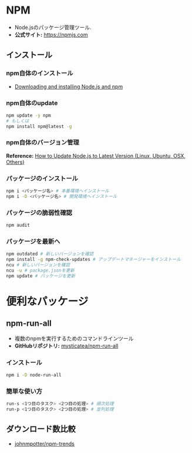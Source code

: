 # NPM
- Node.jsのパッケージ管理ツール.
- **公式サイト:** https://npmjs.com

## インストール
### npm自体のインストール
- [Downloading and installing Node.js and npm](https://docs.npmjs.com/downloading-and-installing-node-js-and-npm)

### npm自体のupdate
```bash
npm update -y npm
# もしくは
npm install npm@latest -g
```

### npm自体のバージョン管理
**Reference:** [How to Update Node.js to Latest Version (Linux, Ubuntu, OSX, Others)](https://www.hostingadvice.com/how-to/update-node-js-latest-version/)

### パッケージのインストール
```bash
npm i <パッケージ名> # 本番環境へインストール
npm i -D <パッケージ名> # 開発環境へインストール
```

### パッケージの脆弱性確認
```bash
npm audit
```

### パッケージを最新へ
```bash
npm outdated # 新しいバージョンを確認
npm install -g npm-check-updates # アップデートマネージャーをインストール
ncu # 新しいバージョンを確認
ncu -u # package.jsonを更新
npm update # パッケージを更新
```

# 便利なパッケージ

## npm-run-all
- 複数のnpmを実行するためのコマンドラインツール
- **GitHubリポジトリ:** [mysticatea/npm-run-all](https://github.com/mysticatea/npm-run-all)

### インストール
```bash
npm i -D node-run-all
```

### 簡単な使い方
```bash
run-s <1つ目のタスク> <2つ目の処理> # 順次処理
run-p <1つ目のタスク> <2つ目の処理> # 並列処理
```

## ダウンロード数比較
- [johnmpotter/npm-trends](https://github.com/johnmpotter/npm-trends)


